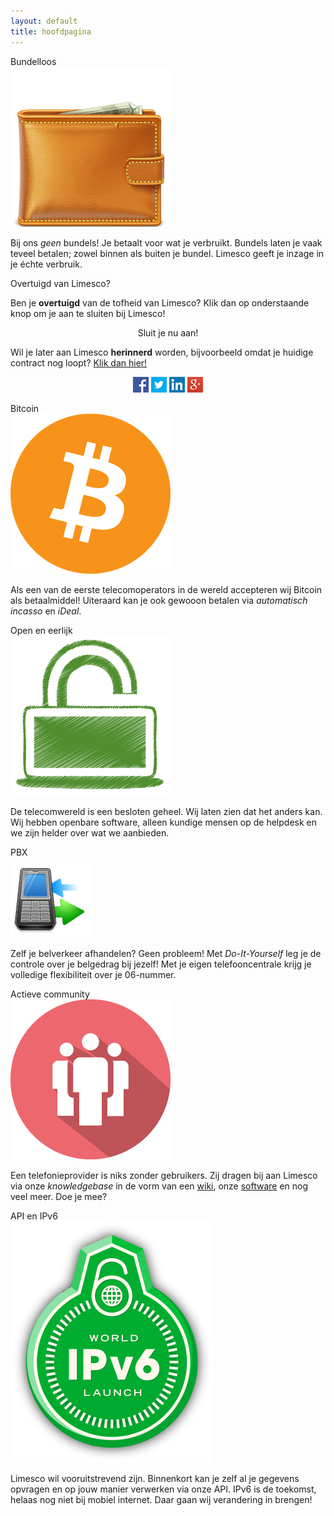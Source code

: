 ```yaml
---
layout: default
title: hoofdpagina
---
```

<!-- content -->
<div class="container">
<div class="container-fluid">
  <!-- row1 -->
  <div class="row">
    <div class="col-xs-12 col-sm-8 col-md-4">
      <div class="panel panel-primary">
        <div class="panel-heading">
          Bundelloos
        </div>
        <div class="panel-body">
          <div class="panel-img-left">
            <img src="img/wallet.png" />
            <!-- icon by http://www.rockettheme.com CC-BY-ND -->
          </div>
          <p>
          Bij ons <em>geen</em> bundels! Je betaalt voor wat je verbruikt.
          Bundels laten je vaak teveel betalen; zowel binnen als buiten je
          bundel. Limesco geeft je inzage in je &eacute;chte verbruik.
          </p>
        </div>
      </div>
    </div>
    <div class="col-sm-4 col-md-4 pull-right">
      <div class="panel panel-success fill">
        <div class="panel-heading">
          Overtuigd van Limesco?
        </div>
        <div class="panel-body">
          <p>
          Ben je <strong>overtuigd</strong> van de tofheid van Limesco? Klik dan op onderstaande
          knop om je aan te sluiten bij Limesco!
          </p>
          <center>
            <p><a class="btn btn-success btn-lg" role="button">Sluit je nu aan!</a></p>
          </center>
          <p>
          Wil je later aan Limesco <strong>herinnerd</strong> worden, bijvoorbeeld omdat je
          huidige contract nog loopt? <a href="https://inschrijven.limesco.nl/herinnering.php">Klik dan hier!</a>
          </p>
          <center>
            <a href="https://facebook.com/Limesco" target="_blank" alt="Limesco op Facebook">
              <img src="facebook.jpg" alt="Limesco op Facebook"/></a>
            <a href="https://twitter.com/Limesco" target="_blank" alt="Limesco op Twitter">
              <img src="twitter.jpg" alt="Limesco op Twitter"/></a>
            <a href="https://linkedin.com/company/Limesco" target="_blank" alt="Limesco op Linkedin">
              <img src="linkedin.jpg" alt="Limesco op Linkedin"/></a>
            <a href="https://plus.google.com/102187903526181496074/" target="_blank" alt="Limesco op Google+">
              <img src="googleplus.jpg" alt="Limesco op Google+"/></a>
          </center>
          </p>
        </div>
      </div>
    </div>
    <div class="col-xs-12 col-sm-8 col-md-4">
      <div class="panel panel-primary">
        <div class="panel-heading">
          Bitcoin
        </div>
        <div class="panel-body">
          <div class="panel-img-left">
            <img src="img/bitcoin.png" />
          </div>
          <p>
          Als een van de eerste telecomoperators in de wereld accepteren
          wij Bitcoin als betaalmiddel! Uiteraard kan je ook gewooon betalen
          via <em>automatisch incasso</em> en <em>iDeal</em>.
          </p>
        </div>
      </div>
    </div>
  </div>
  <!-- /row1 -->

  <!-- row2 -->
  <div class="row pull-up">
    <div class="col-xs-12 col-sm-8 col-md-4">
      <div class="panel panel-primary">
        <div class="panel-heading">
          Open en eerlijk
        </div>
        <div class="panel-body">
          <div class="panel-img-left">
            <img src="img/open.png" />
            <!-- icon by http://www.doublejdesign.co.uk/ CC-BY -->
          </div>
          <p>
          De telecomwereld is een besloten geheel. Wij laten zien dat het
          anders kan. Wij hebben openbare software, alleen kundige mensen
          op de helpdesk en we zijn helder over wat we aanbieden.
          </p>
        </div>
      </div>
    </div>
    <div class="col-xs-12 col-sm-8 col-md-4">
      <div class="panel panel-primary">
        <div class="panel-heading">
          PBX
        </div>
        <div class="panel-body">
          <div class="panel-img-left">
            <img src="img/pbx.png" />
            <!-- icon by Youdu, CC-BY -->
          </div>
          <p>
          Zelf je belverkeer afhandelen? Geen probleem! Met
          <em>Do-It-Yourself</em> leg je de controle over je belgedrag bij
          jezelf! Met je eigen telefooncentrale krijg je volledige
          flexibiliteit over je 06-nummer.
          </p>
        </div>
      </div>
    </div>
  </div>
  <!-- /row2 -->

  <!-- row3 -->
  <div class="row">
    <div class="col-xs-12 col-sm-8 col-md-4">
      <div class="panel panel-primary">
        <div class="panel-heading">
          Actieve community
        </div>
        <div class="panel-body">
          <div class="panel-img-left">
            <img src="img/community.png" />
          </div>
          <p>
          Een telefonieprovider is niks zonder gebruikers. Zij dragen bij
          aan Limesco via onze <em>knowledgebase</em> in de vorm van een <a
          href="https://secure.limesco.nl/wiki/">wiki</a>, onze <a
          href="https://github.com/Limesco">software</a> en nog veel meer.
          Doe je mee?
          </p>
        </div>
      </div>
    </div>
    <div class="col-xs-12 col-sm-8 col-md-4">
      <div class="panel panel-primary">
        <div class="panel-heading">
          API en IPv6
        </div>
        <div class="panel-body">
          <div class="panel-img-left">
            <img src="img/ipv6.png" />
          </div>
          <p>
          Limesco wil vooruitstrevend zijn. Binnenkort kan je zelf al je
          gegevens opvragen en op jouw manier verwerken via onze API. IPv6
          is de toekomst, helaas nog niet bij mobiel internet. Daar gaan
          wij verandering in brengen!
          </p>
        </div>
      </div>
    </div>
  </div>
  <!-- /row3 -->

</div>
</div>
<!-- /content -->
